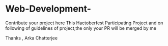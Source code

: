 # Web-Development-
Contribute your project here
This Hactoberfest Participating Project and on following of guidelines of project,the only your PR will be merged by me 

Thanks ,
Arka Chatterjee 

